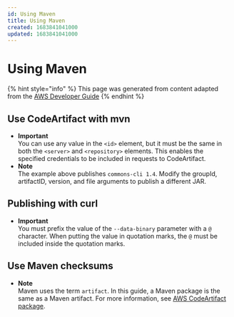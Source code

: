 ```yaml
---
id: Using Maven
title: Using Maven
created: 1683841041000
updated: 1683841041000
---
```

# Using Maven

{% hint style="info" %}
This page was generated from content adapted from the [AWS Developer Guide](https://github.com/awsdocs/aws-codeartifact-user-guide.git)
{% endhint %}

## Use CodeArtifact with mvn

- **Important**  
You can use any value in the `<id>` element, but it must be the same in both the `<server>` and `<repository>` elements\. This enables the specified credentials to be included in requests to CodeArtifact\.
- **Note**  
The example above publishes `commons-cli 1.4`\. Modify the groupId, artifactID, version, and file arguments to publish a different JAR\.


## Publishing with curl

- **Important**  
You must prefix the value of the `--data-binary` parameter with a `@` character\. When putting the value in quotation marks, the `@` must be included inside the quotation marks\.


## Use Maven checksums

- **Note**  
 Maven uses the term `artifact`\. In this guide, a Maven package is the same as a Maven artifact\. For more information, see [AWS CodeArtifact package](https://docs.aws.amazon.com/codeartifact/latest/ug/welcome.html#welcome-concepts-package)\.

